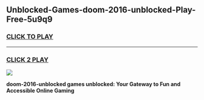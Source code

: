 
## Unblocked-Games-doom-2016-unblocked-Play-Free-5u9q9
<h3>
<a href="https://premium76.site?title=doom-2016-unblocked&ref=23A">CLICK TO PLAY</a></h3>
<hr>

<h3>
<a href="https://premium76.site?title=doom-2016-unblocked&ref=23A">CLICK 2 PLAY</a>
  
</h3>

<a href="https://premium76.site?title=doom-2016-unblocked&ref=23A"><img src="https://clearcache.store/games.png"></a>


**doom-2016-unblocked games unblocked: Your Gateway to Fun and Accessible Online Gaming**
